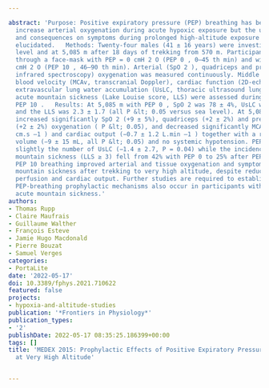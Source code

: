 ---
abstract: 'Purpose: Positive expiratory pressure (PEP) breathing has been shown to
  increase arterial oxygenation during acute hypoxic exposure but the underlying mechanisms
  and consequences on symptoms during prolonged high-altitude exposure remain to be
  elucidated.   Methods: Twenty-four males (41 ± 16 years) were investigated, at sea
  level and at 5,085 m after 18 days of trekking from 570 m. Participants breathed
  through a face-mask with PEP = 0 cmH 2 O (PEP 0 , 0–45 th min) and with PEP = 10
  cmH 2 O (PEP 10 , 46–90 th min). Arterial (SpO 2 ), quadriceps and prefrontal (near
  infrared spectroscopy) oxygenation was measured continuously. Middle cerebral artery
  blood velocity (MCAv, transcranial Doppler), cardiac function (2D-echocardiography),
  extravascular lung water accumulation (UsLC, thoracic ultrasound lung comets) and
  acute mountain sickness (Lake Louise score, LLS) were assessed during PEP 0 and
  PEP 10 .   Results: At 5,085 m with PEP 0 , SpO 2 was 78 ± 4%, UsLC was 8 ± 5 (a.u.)
  and the LLS was 2.3 ± 1.7 (all P &lt; 0.05 versus sea level). At 5,085 m, PEP 10
  increased significantly SpO 2 (+9 ± 5%), quadriceps (+2 ± 2%) and prefrontal cortex
  (+2 ± 2%) oxygenation ( P &lt; 0.05), and decreased significantly MCAv (−16 ± 14
  cm.s –1 ) and cardiac output (−0.7 ± 1.2 L.min –1 ) together with a reduced stroke
  volume (−9 ± 15 mL, all P &lt; 0.05) and no systemic hypotension. PEP 10 decreased
  slightly the number of UsLC (−1.4 ± 2.7, P = 0.04) while the incidence of acute
  mountain sickness (LLS ≥ 3) fell from 42% with PEP 0 to 25% after PEP 10 ( P = 0.043).   Conclusion:
  PEP 10 breathing improved arterial and tissue oxygenation and symptoms of acute
  mountain sickness after trekking to very high altitude, despite reduced cerebral
  perfusion and cardiac output. Further studies are required to establish whether
  PEP-breathing prophylactic mechanisms also occur in participants with more severe
  acute mountain sickness.'
authors:
- Thomas Rupp
- Claire Maufrais
- Guillaume Walther
- François Esteve
- Jamie Hugo Macdonald
- Pierre Bouzat
- Samuel Verges
categories:
- PortaLite
date: '2022-05-17'
doi: 10.3389/fphys.2021.710622
featured: false
projects:
- hypoxia-and-altitude-studies
publication: '*Frontiers in Physiology*'
publication_types:
- '2'
publishDate: 2022-05-17 08:35:25.186399+00:00
tags: []
title: 'MEDEX 2015: Prophylactic Effects of Positive Expiratory Pressure in Trekkers
  at Very High Altitude'

---
